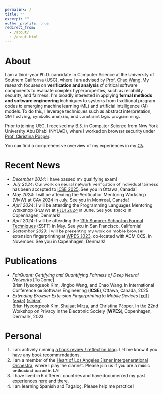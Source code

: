 ```yaml
---
permalink: /
title: ""
excerpt: ""
author_profile: true
redirect_from: 
  - /about/
  - /about.html
---
```


About
======
I am a third-year Ph.D. candidate in Computer Science at the University of Southern California (USC), where I am advised by [Prof. Chao Wang](https://sites.usc.edu/chaowang/).
My research focuses on **verification and analysis** of critical software components to evaluate complex hyperproperties, such as reliability, security, and fairness.
I'm broadly interested in applying **formal methods and software engineering** techniques to systems from traditional program codes to emerging machine learning (ML) and artificial intelligence (AI) models.
To do this, I leverage techniques such as abstract interpretation, SMT solving, symbolic analysis, and constraint logic programming.

Prior to joining USC, I received my B.S. in Computer Science from New York University Abu Dhabi (NYUAD), where I worked on browser security under [Prof. Christina Pöpper](https://poepper.net/).

You can find a comprehensive overview of my experiences in my [CV](https://drive.google.com/file/d/1vYMhmuqpDhews9zwUTwmF_xekgqTDyQt/view?usp=share_link).


Recent News
======
* *December 2024*: I have passed my qualifying exam!
* *July 2024*: Our work on neural network verification of individual fairness has been accepted to [ICSE 2025](https://conf.researchr.org/home/icse-2025). See you in Ottawa, Canada!
* *May 2024*: I will be attending the Verification Mentoring Workshop (VMW) at [CAV 2024](https://i-cav.org/2024/) in July. See you in Montreal, Canada!
* *April 2024*: I will be attending the Programming Languages Mentoring Workshop (PLMW) at [PLDI 2024](https://pldi24.sigplan.org) in June. See you (back) in Copenhagen, Denmark!
* *April 2024*: I will be attending the [13th Summer School on Formal Techniques](https://fm.csl.sri.com/SSFT24/) (SSFT) in May. See you in San Francisco, California!
* *September 2023*: I will be presenting my work on mobile browser extension fingerprinting at [WPES 2023](https://www.wpes2023.conf.kth.se/), co-located with ACM CCS, in November. See you in Copenhagen, Denmark!

Publications
======
* *FairQuant: Certifying and Quantifying Fairness of Deep Neural Networks* [To Come]
<br> Brian Hyeongseok Kim, Jingbo Wang, and Chao Wang. In International Conference on Software Engineering (**ICSE**), Ottawa, Canada, 2025.
* *Extending Browser Extension Fingerprinting to Mobile Devices* [[pdf]](https://briankim113.github.io/files/wpes23.pdf) [[code]](https://github.com/briankim113/WPES2023-Artifact) [[slides]](https://briankim113.github.io/files/wpes23-slides.pdf)
<br> Brian Hyeongseok Kim, Shujaat Mirza, and Christina Pöpper. In the 22nd Workshop on Privacy in the Electronic Society (**WPES**), Copenhagen, Denmark, 2023.

Personal
======
1. I am actively running [a book review / reflection blog](https://brianreadsbooks.wordpress.com/). Let me know if you have any book recommendations.
2. I am a member of the [Heart of Los Angeles Eisner Intergenerational Orchestra](https://www.holaio.org/), where I play the clarinet. Please join us if you are a music enthusiast based in LA!
3. I have lived in 6 different countries and have documented my past experiences [here](https://briankim113.wixsite.com/ciao-italia) and [there](https://briankim113.wixsite.com/nyuad).
4. I am learning Spanish and Tagalog. Please help me practice!
